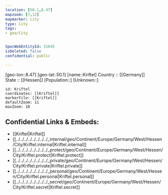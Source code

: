 ```yaml
---
location: [50.1,8.47] 
mapzoom: [7,12] 
mapmarker: city 
type: City
tags:
- geo/City


SpocWebEntityId: 31645
isDeleted: false
confidential: public

---
```

[geo-lon::8.47] 
[geo-lat::50.1] 
[name::Kriftel] 
Country :: [[Germany]]  
State :: [[Hessen]] 
[Population::] 
[Unknown::] 


```leaflet
id: Kriftel
coordinates: [[Kriftel]] 
markerFile: [[Kriftel]] 
defaultZoom: 11 
maxZoom: 18
```


## Confidential Links & Embeds: 
- [[Kriftel|Kriftel]]  
- [[../../../../../../../../_internal/geo/Continent/Europe/Germany/West/Hessen/City/Kriftel.internal|Kriftel.internal]] 
- [[../../../../../../../../_protect/geo/Continent/Europe/Germany/West/Hessen/City/Kriftel.protect|Kriftel.protect]] 
- [[../../../../../../../../_private/geo/Continent/Europe/Germany/West/Hessen/City/Kriftel.private|Kriftel.private]] 
- [[../../../../../../../../_personal/geo/Continent/Europe/Germany/West/Hessen/City/Kriftel.personal|Kriftel.personal]] 
- [[../../../../../../../../_secret/geo/Continent/Europe/Germany/West/Hessen/City/Kriftel.secret|Kriftel.secret]] 
